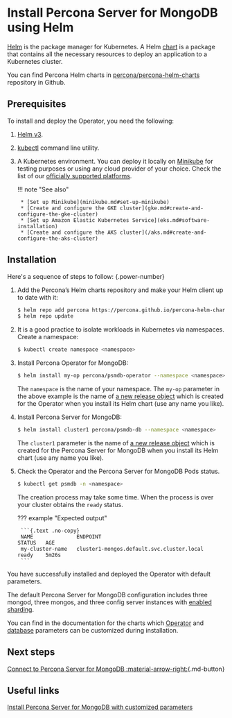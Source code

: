 # Install Percona Server for MongoDB using Helm

[Helm](https://github.com/helm/helm) is the package manager for Kubernetes. 
A Helm [chart](https://helm.sh/docs/topics/charts/) is a package that contains all the necessary resources to deploy an application to a Kubernetes cluster.

You can find Percona Helm charts in [percona/percona-helm-charts](https://github.com/percona/percona-helm-charts) repository in Github.

## Prerequisites

To install and deploy the Operator, you need the following:

1. [Helm v3](https://docs.helm.sh/using_helm/#installing-helm).
2. [kubectl](https://kubernetes.io/docs/tasks/tools/) command line utility.
3. A Kubernetes environment. You can deploy it locally on [Minikube](https://github.com/kubernetes/minikube) for testing purposes or using any cloud provider of your choice. Check the list of our [officially supported platforms](System-Requirements.md#officially-supported-platforms).

    !!! note "See also"

        * [Set up Minikube](minikube.md#set-up-minikube)
        * [Create and configure the GKE cluster](gke.md#create-and-configure-the-gke-cluster)
        * [Set up Amazon Elastic Kubernetes Service](eks.md#software-installation)
        * [Create and configure the AKS cluster](/aks.md#create-and-configure-the-aks-cluster)

## Installation 

Here's a sequence of steps to follow:
{.power-number}

1. Add the Percona’s Helm charts repository and make your Helm client up to
    date with it:

    ``` {.bash data-prompt="$" }
    $ helm repo add percona https://percona.github.io/percona-helm-charts/
    $ helm repo update
    ```

2. It is a good practice to isolate workloads in Kubernetes via namespaces. Create a namespace:

    ```{.bash data-prompt="$" }
    $ kubectl create namespace <namespace>
    ```

3. Install Percona Operator for MongoDB:

    ``` {.bash data-prompt="$" }
    $ helm install my-op percona/psmdb-operator --namespace <namespace>
    ```

    The `namespace` is the name of your namespace. The `my-op` parameter in the above example is the name of [a new release object](https://helm.sh/docs/intro/using_helm/#three-big-concepts)
    which is created for the Operator when you install its Helm chart (use any
    name you like).

4. Install Percona Server for MongoDB:

    ``` {.bash data-prompt="$" }
    $ helm install cluster1 percona/psmdb-db --namespace <namespace>
    ```

    The `cluster1` parameter is the name of [a new release object](https://helm.sh/docs/intro/using_helm/#three-big-concepts)
    which is created for the Percona Server for MongoDB when you install its Helm
    chart (use any name you like).

5. Check the Operator and the Percona Server for MongoDB Pods status.

    ```{.bash data-prompt="$" }
    $ kubectl get psmdb -n <namespace>
    ```

    The creation process may take some time. When the process is over your
    cluster obtains the `ready` status. 

    ??? example "Expected output"

        ```{.text .no-copy}
        NAME              ENDPOINT                                           STATUS   AGE
        my-cluster-name   cluster1-mongos.default.svc.cluster.local   ready    5m26s
        ```

You have successfully installed and deployed the Operator with default parameters. 

The default Percona Server for MongoDB configuration includes three mongod, three mongos, and three config server instances with [enabled sharding](sharding.md).

You can find in the documentation for the charts which [Operator](https://github.com/percona/percona-helm-charts/tree/main/charts/psmdb-operator#installing-the-chart) and [database](https://github.com/percona/percona-helm-charts/tree/main/charts/psmdb-db#installing-the-chart) parameters can be customized during installation.

## Next steps

[Connect to Percona Server for MongoDB :material-arrow-right:](connect.md){.md-button}

## Useful links

[Install Percona Server for MongoDB with customized parameters](custom-install.md)

